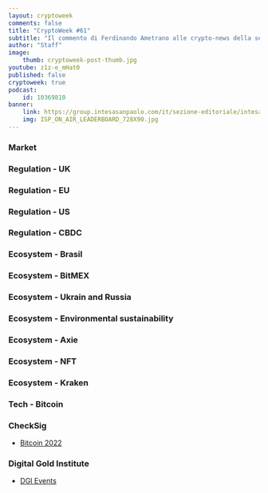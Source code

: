 ```yaml
---
layout: cryptoweek
comments: false
title: "CryptoWeek #61"
subtitle: "Il commento di Ferdinando Ametrano alle crypto-news della settimana" 
author: "Staff"
image:
    thumb: cryptoweek-post-thumb.jpg
youtube: z1z-e_mHat0
published: false
cryptoweek: true
podcast:
    id: 10369810
banner:
    link: https://group.intesasanpaolo.com/it/sezione-editoriale/intesa-sanpaolo-on-air?utm_campaign=GoldInstitute&utm_source=GoldInstitute&utm_medium=Banner_CPM&utm_content=DisplayAwareness&utm_term=GoldInstitute_Banner_CPM_GoldInstitute_
    img: ISP_ON_AIR_LEADERBOARD_728X90.jpg
---
```


### Market

### Regulation - UK

### Regulation - EU

### Regulation - US

### Regulation - CBDC

### Ecosystem - Brasil

### Ecosystem - BitMEX

### Ecosystem - Ukrain and Russia

### Ecosystem - Environmental sustainability

### Ecosystem - Axie

### Ecosystem - NFT

### Ecosystem - Kraken

### Tech - Bitcoin

### CheckSig

- [Bitcoin 2022](https://b.tc/conference)

### Digital Gold Institute

- [DGI Events](https://dgi.io/events/)
